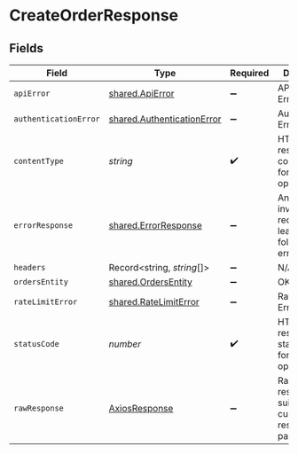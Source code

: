 # CreateOrderResponse


## Fields

| Field                                                                    | Type                                                                     | Required                                                                 | Description                                                              |
| ------------------------------------------------------------------------ | ------------------------------------------------------------------------ | ------------------------------------------------------------------------ | ------------------------------------------------------------------------ |
| `apiError`                                                               | [shared.ApiError](../../models/shared/apierror.md)                       | :heavy_minus_sign:                                                       | API related Errors                                                       |
| `authenticationError`                                                    | [shared.AuthenticationError](../../models/shared/authenticationerror.md) | :heavy_minus_sign:                                                       | Authentication Error                                                     |
| `contentType`                                                            | *string*                                                                 | :heavy_check_mark:                                                       | HTTP response content type for this operation                            |
| `errorResponse`                                                          | [shared.ErrorResponse](../../models/shared/errorresponse.md)             | :heavy_minus_sign:                                                       | Any bad or invalid request will lead to following error object           |
| `headers`                                                                | Record<string, *string*[]>                                               | :heavy_minus_sign:                                                       | N/A                                                                      |
| `ordersEntity`                                                           | [shared.OrdersEntity](../../models/shared/ordersentity.md)               | :heavy_minus_sign:                                                       | OK                                                                       |
| `rateLimitError`                                                         | [shared.RateLimitError](../../models/shared/ratelimiterror.md)           | :heavy_minus_sign:                                                       | Rate Limit Error                                                         |
| `statusCode`                                                             | *number*                                                                 | :heavy_check_mark:                                                       | HTTP response status code for this operation                             |
| `rawResponse`                                                            | [AxiosResponse](https://axios-http.com/docs/res_schema)                  | :heavy_minus_sign:                                                       | Raw HTTP response; suitable for custom response parsing                  |